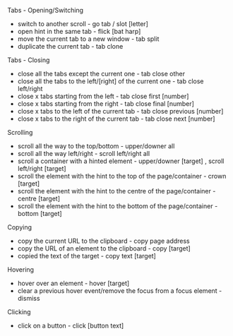 Tabs - Opening/Switching

- switch to another scroll - go tab / slot [letter]
- open hint in the same tab - flick [bat harp]
- move the current tab to a new window - tab split
- duplicate the current tab - tab clone

Tabs - Closing

- close all the tabs except the current one - tab close other
- close all the tabs to the left/[right] of the current one - tab close left/right
- close x tabs starting from the left - tab close first [number]
- close x tabs starting from the right - tab close final [number]
- close x tabs to the left of the current tab - tab close previous [number]
- close x tabs to the right of the current tab - tab close next [number]

Scrolling

- scroll all the way to the top/bottom - upper/downer all
- scroll all the way left/right - scroll left/right all
- scroll a container with a hinted element - upper/downer [target] , scroll left/right [target]
- scroll the element with the hint to the top of the page/container - crown [target]
- scroll the element with the hint to the centre of the page/container - centre [target]
- scroll the element with the hint to the bottom of the page/container - bottom [target]

Copying

- copy the current URL to the clipboard - copy page address
- copy the URL of an element to the clipboard - copy [target]
- copied the text of the target - copy text [target]

Hovering

- hover over an element - hover [target]
- clear a previous hover event/remove the focus from a focus element - dismiss

Clicking

- click on a button - click [button text]
